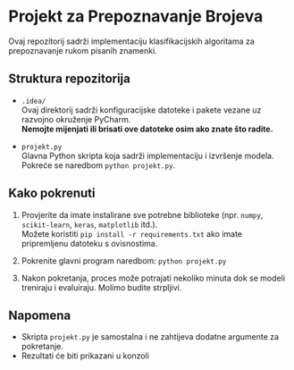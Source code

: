 # Projekt za Prepoznavanje Brojeva

Ovaj repozitorij sadrži implementaciju klasifikacijskih algoritama za prepoznavanje rukom pisanih znamenki.

## Struktura repozitorija

- `.idea/`  
  Ovaj direktorij sadrži konfiguracijske datoteke i pakete vezane uz razvojno okruženje PyCharm.  
  **Nemojte mijenjati ili brisati ove datoteke osim ako znate što radite.**

- `projekt.py`  
  Glavna Python skripta koja sadrži implementaciju i izvršenje modela.  
  Pokreće se naredbom `python projekt.py`.  

## Kako pokrenuti

1. Provjerite da imate instalirane sve potrebne biblioteke (npr. `numpy`, `scikit-learn`, `keras`, `matplotlib` itd.).  
   Možete koristiti `pip install -r requirements.txt` ako imate pripremljenu datoteku s ovisnostima.

2. Pokrenite glavni program naredbom:
   `python projekt.py`
3. Nakon pokretanja, proces može potrajati nekoliko minuta dok se modeli treniraju i evaluiraju. Molimo budite strpljivi.

## Napomena

- Skripta `projekt.py` je samostalna i ne zahtijeva dodatne argumente za pokretanje.
- Rezultati će biti prikazani u konzoli
